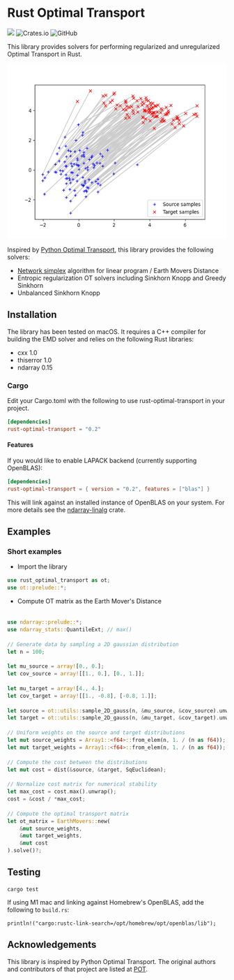 # Rust Optimal Transport

![](https://github.com/kachark/rust-optimal-transport/actions/workflows/build.yaml/badge.svg?branch=main)
![Crates.io](https://img.shields.io/crates/v/rust-optimal-transport)
![GitHub](https://img.shields.io/github/license/kachark/rust-optimal-transport)

This library provides solvers for performing regularized and unregularized Optimal Transport in Rust.

<!-- ![](https://github.com/kachark/rust-optimal-transport/blob/main/assets/ot_between_samples_2d_gaussian.png) -->
<img src="https://github.com/kachark/rust-optimal-transport/blob/main/assets/ot_between_samples_2d_gaussian.png" width="533" height="400">

Inspired by [Python Optimal Transport](https://pythonot.github.io), this library provides the following solvers: 
- [Network simplex](https://github.com/nbonneel/network_simplex) algorithm for linear program / Earth Movers Distance
- Entropic regularization OT solvers including Sinkhorn Knopp and Greedy Sinkhorn
- Unbalanced Sinkhorn Knopp

## Installation

The library has been tested on macOS. It requires a C++ compiler for building the EMD solver and relies on the following Rust libraries:

- cxx 1.0
- thiserror 1.0
- ndarray 0.15

### Cargo
Edit your Cargo.toml with the following to use rust-optimal-transport in your project.

```toml
[dependencies]
rust-optimal-transport = "0.2"
```

#### Features

If you would like to enable LAPACK backend (currently supporting OpenBLAS):

```toml
[dependencies]
rust-optimal-transport = { version = "0.2", features = ["blas"] }
```

This will link against an installed instance of OpenBLAS on your system. For more details see the
[ndarray-linalg](https://github.com/rust-ndarray/ndarray-linalg) crate.

## Examples

### Short examples

* Import the library

```rust
use rust_optimal_transport as ot;
use ot::prelude::*;

```

* Compute OT matrix as the Earth Mover's Distance

```rust

use ndarray::prelude::*;
use ndarray_stats::QuantileExt; // max()

// Generate data by sampling a 2D gaussian distribution
let n = 100;

let mu_source = array![0., 0.];
let cov_source = array![[1., 0.], [0., 1.]];

let mu_target = array![4., 4.];
let cov_target = array![[1., -0.8], [-0.8, 1.]];

let source = ot::utils::sample_2D_gauss(n, &mu_source, &cov_source).unwrap();
let target = ot::utils::sample_2D_gauss(n, &mu_target, &cov_target).unwrap();

// Uniform weights on the source and target distributions
let mut source_weights = Array1::<f64>::from_elem(n, 1. / (n as f64));
let mut target_weights = Array1::<f64>::from_elem(n, 1. / (n as f64));

// Compute the cost between the distributions
let mut cost = dist(&source, &target, SqEuclidean);

// Normalize cost matrix for numerical stability
let max_cost = cost.max().unwrap();
cost = &cost / *max_cost;

// Compute the optimal transport matrix
let ot_matrix = EarthMovers::new(
    &mut source_weights,
    &mut target_weights,
    &mut cost
).solve()?;

```

## Testing
```
cargo test
```

If using M1 mac and linking against Homebrew's OpenBLAS, add the following to `build.rs`:
```
println!("cargo:rustc-link-search=/opt/homebrew/opt/openblas/lib");
```

## Acknowledgements

This library is inspired by Python Optimal Transport. The original authors and contributors of that project are listed at [POT](https://github.com/PythonOT/POT#acknowledgements).

